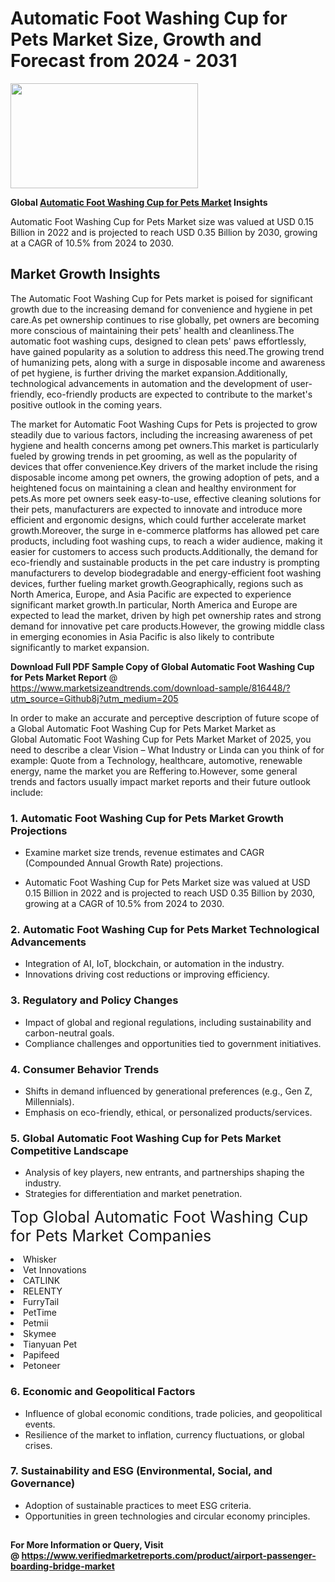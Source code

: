<H1>Automatic Foot Washing Cup for Pets Market Size, Growth and Forecast from 2024 - 2031</H1><img class="aligncenter size-medium wp-image-584254" src="https://thirdeyenews.in/wp-content/uploads/2024/09/Global-Market-Research-300x168.jpeg" alt="" width="300" height="168" /><p><strong>Global&nbsp;<a href="https://www.marketsizeandtrends.com/download-sample/816448/?utm_source=Github8j?utm_medium=205">Automatic Foot Washing Cup for Pets Market</a> Insights</strong></p><p>Automatic Foot Washing Cup for Pets Market size was valued at USD 0.15 Billion in 2022 and is projected to reach USD 0.35 Billion by 2030, growing at a CAGR of 10.5% from 2024 to 2030.</p><p><h2>Market Growth Insights</h2> <p>The Automatic Foot Washing Cup for Pets market is poised for significant growth due to the increasing demand for convenience and hygiene in pet care.As pet ownership continues to rise globally, pet owners are becoming more conscious of maintaining their pets' health and cleanliness.The automatic foot washing cups, designed to clean pets' paws effortlessly, have gained popularity as a solution to address this need.The growing trend of humanizing pets, along with a surge in disposable income and awareness of pet hygiene, is further driving the market expansion.Additionally, technological advancements in automation and the development of user-friendly, eco-friendly products are expected to contribute to the market's positive outlook in the coming years.</p> <p>The market for Automatic Foot Washing Cups for Pets is projected to grow steadily due to various factors, including the increasing awareness of pet hygiene and health concerns among pet owners.This market is particularly fueled by growing trends in pet grooming, as well as the popularity of devices that offer convenience.Key drivers of the market include the rising disposable income among pet owners, the growing adoption of pets, and a heightened focus on maintaining a clean and healthy environment for pets.As more pet owners seek easy-to-use, effective cleaning solutions for their pets, manufacturers are expected to innovate and introduce more efficient and ergonomic designs, which could further accelerate market growth.Moreover, the surge in e-commerce platforms has allowed pet care products, including foot washing cups, to reach a wider audience, making it easier for customers to access such products.Additionally, the demand for eco-friendly and sustainable products in the pet care industry is prompting manufacturers to develop biodegradable and energy-efficient foot washing devices, further fueling market growth.Geographically, regions such as North America, Europe, and Asia Pacific are expected to experience significant market growth.In particular, North America and Europe are expected to lead the market, driven by high pet ownership rates and strong demand for innovative pet care products.However, the growing middle class in emerging economies in Asia Pacific is also likely to contribute significantly to market expansion.</p><p><span class=""><strong>Download Full PDF Sample Copy of Global Automatic Foot Washing Cup for Pets Market Report</strong> @ <a href="https://www.marketsizeandtrends.com/download-sample/816448/?utm_source=Github8j?utm_medium=205" target="_blank">https://www.marketsizeandtrends.com/download-sample/816448/?utm_source=Github8j?utm_medium=205</a></span></p><p>In order to make an accurate and perceptive description of future scope of a Global&nbsp;Automatic Foot Washing Cup for Pets Market Market as Global&nbsp;Automatic Foot Washing Cup for Pets Market Market of 2025, you need to describe a clear Vision &ndash; What Industry or Linda can you think of for example: Quote from a Technology, healthcare, automotive, renewable energy, name the market you are Reffering to.However, some general trends and factors usually impact market reports and their future outlook include:</p><h3>1.&nbsp;<strong>Automatic Foot Washing Cup for Pets Market Growth Projections</strong></h3><ul><li>Examine market size trends, revenue estimates and CAGR (Compounded Annual Growth Rate) projections.</li><li><p>Automatic Foot Washing Cup for Pets Market size was valued at USD 0.15 Billion in 2022 and is projected to reach USD 0.35 Billion by 2030, growing at a CAGR of 10.5% from 2024 to 2030.</p></li></ul><h3>2.&nbsp;<strong>Automatic Foot Washing Cup for Pets Market Technological Advancements</strong></h3><ul><li>Integration of AI, IoT, blockchain, or automation in the industry.</li><li>Innovations driving cost reductions or improving efficiency.</li></ul><h3>3.&nbsp;<strong>Regulatory and Policy Changes</strong></h3><ul><li>Impact of global and regional regulations, including sustainability and carbon-neutral goals.</li><li>Compliance challenges and opportunities tied to government initiatives.</li></ul><h3>4.&nbsp;<strong>Consumer Behavior Trends</strong></h3><ul><li>Shifts in demand influenced by generational preferences (e.g., Gen Z, Millennials).</li><li>Emphasis on eco-friendly, ethical, or personalized products/services.</li></ul><h3>5.&nbsp;<strong>Global Automatic Foot Washing Cup for Pets Market Competitive Landscape</strong></h3><ul><li>Analysis of key players, new entrants, and partnerships shaping the industry.</li><li>Strategies for differentiation and market penetration.</li></ul><p data-pm-slice="1 1 []"><span style="color: inherit; font-family: inherit; font-size: 25px;">Top Global Automatic Foot Washing Cup for Pets Market Companies</span></p><div class="" data-test-id=""><p><li>Whisker</li><li> Vet Innovations</li><li> CATLINK</li><li> RELENTY</li><li> FurryTail</li><li> PetTime</li><li> Petmii</li><li> Skymee</li><li> Tianyuan Pet</li><li> Papifeed</li><li> Petoneer</li></p></div><h3>6.&nbsp;<strong>Economic and Geopolitical Factors</strong></h3><ul><li>Influence of global economic conditions, trade policies, and geopolitical events.</li><li>Resilience of the market to inflation, currency fluctuations, or global crises.</li></ul><h3>7.&nbsp;<strong>Sustainability and ESG (Environmental, Social, and Governance)</strong></h3><ul><li>Adoption of sustainable practices to meet ESG criteria.</li><li>Opportunities in green technologies and circular economy principles.</li></ul><h2><strong style="font-size: 14px;">For More Information or Query, Visit @&nbsp;</strong><a style="background-color: #ffffff; font-size: 14px;" href="https://www.marketsizeandtrends.com/report/automatic-foot-washing-cup-for-pets-market/" target="_blank">https://www.verifiedmarketreports.com/product/airport-passenger-boarding-bridge-market</a></h2>